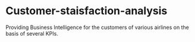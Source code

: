 # Customer-staisfaction-analysis
Providing Business Intelligence for the customers of various airlines on the basis of several KPIs.

